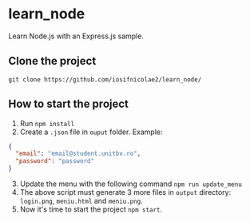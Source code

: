 # learn_node
Learn Node.js with an Express.js sample.

## Clone the project
`git clone https://github.com/iosifnicolae2/learn_node/`

## How to start the project
1. Run `npm install`
2. Create a `.json` file in `ouput` folder.
Example:
```json
{
  "email": "email@student.unitbv.ro",
  "password": "password"
}
```
3. Update the menu with the following command `npm run update_menu`
4. The above script must generate 3 more files in `output` directory: `login.png`, `meniu.html` and `meniu.png`.
5. Now it's time to start the project `npm start`.
